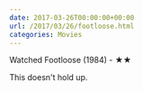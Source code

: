```yaml
---
date: 2017-03-26T00:00:00+00:00
url: /2017/03/26/footloose.html
categories: Movies
---
```

Watched Footloose (1984) - ★★

This doesn't hold up.


